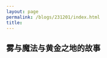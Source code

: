 ```yaml
---
layout: page
permalink: /blogs/231201/index.html
title: 
---
```


## 雾与魔法与黄金之地的故事

<br>

<!-- > 引用 -->



